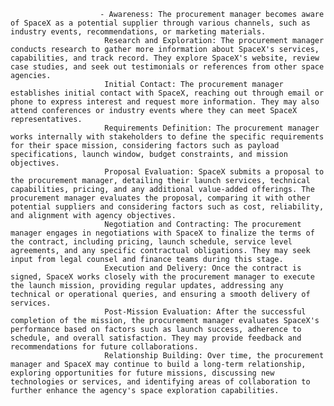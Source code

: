 						- Awareness: The procurement manager becomes aware of SpaceX as a potential supplier through various channels, such as industry events, recommendations, or marketing materials.
						 Research and Exploration: The procurement manager conducts research to gather more information about SpaceX's services, capabilities, and track record. They explore SpaceX's website, review case studies, and seek out testimonials or references from other space agencies.
						 Initial Contact: The procurement manager establishes initial contact with SpaceX, reaching out through email or phone to express interest and request more information. They may also attend conferences or industry events where they can meet SpaceX representatives.
						 Requirements Definition: The procurement manager works internally with stakeholders to define the specific requirements for their space mission, considering factors such as payload specifications, launch window, budget constraints, and mission objectives.
						 Proposal Evaluation: SpaceX submits a proposal to the procurement manager, detailing their launch services, technical capabilities, pricing, and any additional value-added offerings. The procurement manager evaluates the proposal, comparing it with other potential suppliers and considering factors such as cost, reliability, and alignment with agency objectives.
						 Negotiation and Contracting: The procurement manager engages in negotiations with SpaceX to finalize the terms of the contract, including pricing, launch schedule, service level agreements, and any specific contractual obligations. They may seek input from legal counsel and finance teams during this stage.
						 Execution and Delivery: Once the contract is signed, SpaceX works closely with the procurement manager to execute the launch mission, providing regular updates, addressing any technical or operational queries, and ensuring a smooth delivery of services.
						 Post-Mission Evaluation: After the successful completion of the mission, the procurement manager evaluates SpaceX's performance based on factors such as launch success, adherence to schedule, and overall satisfaction. They may provide feedback and recommendations for future collaborations.
						 Relationship Building: Over time, the procurement manager and SpaceX may continue to build a long-term relationship, exploring opportunities for future missions, discussing new technologies or services, and identifying areas of collaboration to further enhance the agency's space exploration capabilities.



